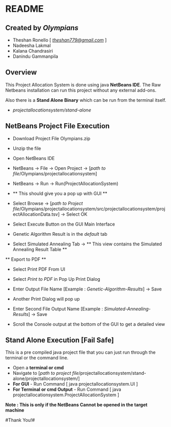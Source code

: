 # README #

## Created by *Olympians* ##

- Theshan Ronello [ *theshan779@gmail.com* ]
- Nadeesha Lakmal
- Kalana Chandrasiri
- Danindu Gammanpila

## Overview ##

This Project Allocation System is done using java **NetBeans IDE**. The Raw Netbeans installation can run this project without any external add-ons.

Also there is a **Stand Alone Binary** which can be run from the terminal itself. 
- *projectallocationsystem/stand-alone*

## NetBeans Project File Execution ##

- Download Project File Olympians.zip
- Unzip the file
- Open NetBeans IDE
- NetBeans -> File -> Open Project -> [*path to file*/Olympians/projectallocationsystem]
- NetBeans -> Run -> Run(ProjectAllocationSystem)
- ** This should give you a pop up with GUI **

- Select Browse -> [*path to Project file*/Olympians/projectallocationsystem/src/projectallocationsystem/projectAllocationData.tsv] -> Select OK
- Select Execute Button on the GUI Main Interface
- Genetic Algorithm Result is in the *default* tab
- Select Simulated Annealing Tab -> ** This view contains the Simulated Annealing Result Table **

** Export to PDF **

- Select Print PDF From UI
- Select *Print to PDF* in Pop Up Print Dialog
- Enter Output File Name [Example : *Genetic-Algorithm-Results*] -> Save
- Another Print Dialog will pop up
- Enter Second File Output Name [Example : *Simulated-Annealing-Results*] -> Save

- Scroll the Console output at the bottom of the GUI to get a detailed view

## Stand Alone Execution [Fail Safe] ##

This is a pre compiled java project file that you can just run through the terminal or the command line.

- Open a **terminal or cmd**
- Navigate to [*path to project file*/projectallocationsystem/stand-alone/projectallocationsystem/]
- **For GUI** - Run Command [ java projectallocationsystem.UI ]
- **For Terminal or cmd Output** - Run Command [ java projectallocationsystem.ProjectAllocationSystem ]

**Note : This is only if the NetBeans Cannot be opened in the target machine**


#Thank You!#